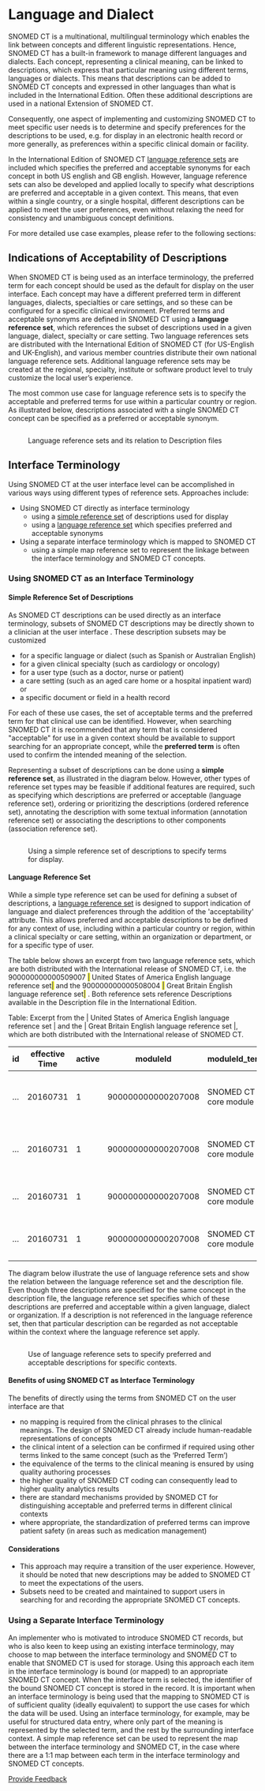 # Language and Dialect

SNOMED CT is a multinational, multilingual terminology which enables the link between concepts and different linguistic representations. Hence, SNOMED CT has a built-in framework to manage different languages and dialects. Each concept, representing a clinical meaning, can be linked to descriptions, which express that particular meaning using different terms, languages or dialects. This means that descriptions can be added to SNOMED CT concepts and expressed in other languages than what is included in the International Edition. Often these additional descriptions are used in a national Extension of SNOMED CT.

Consequently, one aspect of implementing and customizing SNOMED CT to meet specific user needs is to determine and specify preferences for the descriptions to be used, e.g. for display in an electronic health record or more generally, as preferences within a specific clinical domain or facility.

In the International Edition of SNOMED CT [language reference sets](../../5-reference-set-types.md#language-reference-set) are included which specifies the preferred and acceptable synonyms for each concept in both US english and GB english. However, language reference sets can also be developed and applied locally to specify what descriptions are preferred and acceptable in a given context. This means, that even within a single country, or a single hospital, different descriptions can be applied to meet the user preferences, even without relaxing the need for consistency and unambiguous concept definitions.

For more detailed use case examples, please refer to the following sections:

## Indications of Acceptability of Descriptions

When SNOMED CT is being used as an interface terminology, the preferred term for each concept should be used as the default for display on the user interface. Each concept may have a different preferred term in different languages, dialects, specialties or care settings, and so these can be configured for a specific clinical environment. Preferred terms and acceptable synonyms are defined in SNOMED CT using a **language reference set**, which references the subset of descriptions used in a given language, dialect, specialty or care setting. Two language references sets are distributed with the International Edition of SNOMED CT (for US-English and UK-English), and various member countries distribute their own national language reference sets. Additional language reference sets may be created at the regional, specialty, institute or software product level to truly customize the local user’s experience.

The most common use case for language reference sets is to specify the acceptable and preferred terms for use within a particular country or region. As illustrated below, descriptions associated with a single SNOMED CT concept can be specified as a preferred or acceptable synonym.

<figure><img src="../../images/38256318.png" alt=""><figcaption><p>Language reference sets and its relation to Description files</p></figcaption></figure>

## Interface Terminology

Using SNOMED CT at the user interface level can be accomplished in various ways using different types of reference sets. Approaches include:

* Using SNOMED CT directly as interface terminology
  * using a [simple reference set](../../5-reference-set-types.md#simple-reference-set) of descriptions used for display
  * using a [language reference set](../../5-reference-set-types.md#language-reference-set) which specifies preferred and acceptable synonyms
* Using a separate interface terminology which is mapped to SNOMED CT
  * using a simple map reference set to represent the linkage between the interface terminology and SNOMED CT concepts.

### Using SNOMED CT as an Interface Terminology

#### Simple Reference Set of Descriptions

As SNOMED CT descriptions can be used directly as an interface terminology, subsets of SNOMED CT descriptions may be directly shown to a clinician at the user interface . These description subsets may be customized

* for a specific language or dialect (such as Spanish or Australian English)
* for a given clinical specialty (such as cardiology or oncology)
* for a user type (such as a doctor, nurse or patient)
* a care setting (such as an aged care home or a hospital inpatient ward) or
* a specific document or field in a health record

For each of these use cases, the set of acceptable terms and the preferred term for that clinical use can be identified. However, when searching SNOMED CT it is recommended that any term that is considered "acceptable" for use in a given context should be available to support searching for an appropriate concept, while the **preferred term** is often used to confirm the intended meaning of the selection.

Representing a subset of descriptions can be done using a **simple reference set**, as illustrated in the diagram below. However, other types of reference set types may be feasible if additional features are required, such as specifying which descriptions are preferred or acceptable (language reference set), ordering or prioritizing the descriptions (ordered reference set), annotating the description with some textual information (annotation reference set) or associating the descriptions to other components (association reference set).

<figure><img src="../../images/162728335.png" alt=""><figcaption><p>Using a simple reference set of descriptions to specify terms for display.</p></figcaption></figure>

#### Language Reference Set

While a simple type reference set can be used for defining a subset of descriptions, a [language reference set](../../5-reference-set-types.md#language-reference-set) is designed to support indication of language and dialect preferences through the addition of the 'acceptability' attribute. This allows preferred and acceptable descriptions to be defined for any context of use, including within a particular country or region, within a clinical specialty or care setting, within an organization or department, or for a specific type of user.

The table below shows an excerpt from two language reference sets, which are both distributed with the International release of SNOMED CT, i.e. the 900000000000509007 <mark style="color:blue;">|</mark> United States of America English language reference set<mark style="color:blue;">|</mark> and the 900000000000508004 <mark style="color:blue;">|</mark> Great Britain English language reference set<mark style="color:blue;">|</mark> . Both reference sets reference Descriptions available in the Description file in the International Edition.

Table: Excerpt from the | United States of America English language reference set | and the | Great Britain English language reference set |, which are both distributed with the International release of SNOMED CT.

<table><thead><tr><th width="66.8515625">id</th><th width="142.65625">effective Time</th><th width="101.74609375">active</th><th>moduleId</th><th>moduleId_term</th><th>refsetId</th><th>refsetId_term</th><th>referencedComponentId</th><th>ReferencedComponentId_term</th><th>acceptabilityId</th><th>acceptabilityId_term</th></tr></thead><tbody><tr><td>…</td><td>20160731</td><td>1</td><td>900000000000207008</td><td>SNOMED CT core module</td><td>900000000000509007</td><td>United States of America English language reference set</td><td>132967011</td><td>Appendectomy</td><td>900000000000548007</td><td>Preferred</td></tr><tr><td>…</td><td>20160731</td><td>1</td><td>900000000000207008</td><td>SNOMED CT core module</td><td>900000000000509007</td><td>United States of America English language reference set</td><td>132972019</td><td>Excision of appendix</td><td>900000000000549004</td><td>Acceptable</td></tr><tr><td>…</td><td>20160731</td><td>1</td><td>900000000000207008</td><td>SNOMED CT core module</td><td>900000000000508004</td><td>Great Britain English language reference set</td><td>132972019</td><td>Excision of appendix</td><td>900000000000549004</td><td>Acceptable</td></tr><tr><td>…</td><td>20160731</td><td>1</td><td>900000000000207008</td><td>SNOMED CT core module</td><td>900000000000508004</td><td>Great Britain English language reference set</td><td>132973012</td><td>Appendicectomy</td><td>900000000000548007</td><td>Preferred</td></tr></tbody></table>

The diagram below illustrate the use of language reference sets and show the relation between the language reference set and the description file. Even though three descriptions are specified for the same concept in the description file, the language reference set specifies which of these descriptions are preferred and acceptable within a given language, dialect or organization. If a description is not referenced in the language reference set, then that particular description can be regarded as not acceptable within the context where the language reference set apply.

<figure><img src="../../images/162728334.png" alt=""><figcaption><p>Use of language reference sets to specify preferred and acceptable descriptions for specific contexts.</p></figcaption></figure>

#### Benefits of using SNOMED CT as Interface Terminology

The benefits of directly using the terms from SNOMED CT on the user interface are that

* no mapping is required from the clinical phrases to the clinical meanings. The design of SNOMED CT already include human-readable representations of concepts
* the clinical intent of a selection can be confirmed if required using other terms linked to the same concept (such as the ‘Preferred Term’)
* the equivalence of the terms to the clinical meaning is ensured by using quality authoring processes
* the higher quality of SNOMED CT coding can consequently lead to higher quality analytics results
* there are standard mechanisms provided by SNOMED CT for distinguishing acceptable and preferred terms in different clinical contexts
* where appropriate, the standardization of preferred terms can improve patient safety (in areas such as medication management)

#### Considerations

* This approach may require a transition of the user experience. However, it should be noted that new descriptions may be added to SNOMED CT to meet the expectations of the users.
* Subsets need to be created and maintained to support users in searching for and recording the appropriate SNOMED CT concepts.

### Using a Separate Interface Terminology

An implementer who is motivated to introduce SNOMED CT records, but who is also keen to keep using an existing interface terminology, may choose to map between the interface terminology and SNOMED CT to enable that SNOMED CT is used for storage. Using this approach each item in the interface terminology is bound (or mapped) to an appropriate SNOMED CT concept. When the interface term is selected, the identifier of the bound SNOMED CT concept is stored in the record. It is important when an interface terminology is being used that the mapping to SNOMED CT is of sufficient quality (ideally equivalent) to support the use cases for which the data will be used. Using an interface terminology, for example, may be useful for structured data entry, where only part of the meaning is represented by the selected term, and the rest by the surrounding interface context. A simple map reference set can be used to represent the map between the interface terminology and SNOMED CT, in the case where there are a 1:1 map between each term in the interface terminology and SNOMED CT concepts.

<a href="https://docs.google.com/forms/d/e/1FAIpQLScTmbZIf0UEQwYDkY27EEWBkaiYkHSbR0_9DmFrMLXoQLyL7Q/viewform?usp=pp_url&#x26;entry.1767247133=Refset+Guide&#x26;entry.670899847=Language%20and%20Dialect" class="button primary">Provide Feedback</a>
